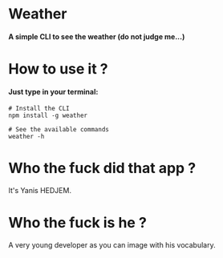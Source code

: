 # Weather
#### A simple CLI to see the weather (do not judge me...)


# How to use it ?
#### Just type in your terminal: 
```
# Install the CLI
npm install -g weather

# See the available commands
weather -h
```

# Who the fuck did that app ?
It's Yanis HEDJEM.

# Who the fuck is he ?
A very young developer as you can image with his vocabulary.
